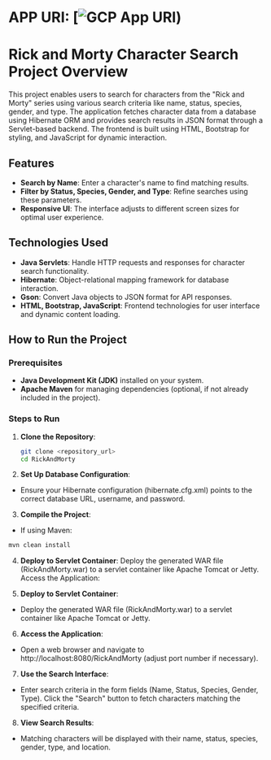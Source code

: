 # APP URI: [![GCP App URI]([https://rick-and-morty-7mcas7jnoq-uc.a.run.app)) 

# Rick and Morty Character Search Project Overview

This project enables users to search for characters from the "Rick and Morty" series using various search criteria like name, status, species, gender, and type. The application fetches character data from a database using Hibernate ORM and provides search results in JSON format through a Servlet-based backend. The frontend is built using HTML, Bootstrap for styling, and JavaScript for dynamic interaction.

## Features
- **Search by Name**: Enter a character's name to find matching results.
- **Filter by Status, Species, Gender, and Type**: Refine searches using these parameters.
- **Responsive UI**: The interface adjusts to different screen sizes for optimal user experience.

## Technologies Used
- **Java Servlets**: Handle HTTP requests and responses for character search functionality.
- **Hibernate**: Object-relational mapping framework for database interaction.
- **Gson**: Convert Java objects to JSON format for API responses.
- **HTML, Bootstrap, JavaScript**: Frontend technologies for user interface and dynamic content loading.

## How to Run the Project

### Prerequisites
- **Java Development Kit (JDK)** installed on your system.
- **Apache Maven** for managing dependencies (optional, if not already included in the project).

### Steps to Run
1. **Clone the Repository**:
   ```bash
   git clone <repository_url>
   cd RickAndMorty
   ```
   
2. **Set Up Database Configuration**:
- Ensure your Hibernate configuration (hibernate.cfg.xml) points to the correct database URL, username, and password.

3. **Compile the Project**:
- If using Maven:
```bash
mvn clean install
```

4. **Deploy to Servlet Container**:
Deploy the generated WAR file (RickAndMorty.war) to a servlet container like Apache Tomcat or Jetty.
Access the Application:

5. **Deploy to Servlet Container**:
- Deploy the generated WAR file (RickAndMorty.war) to a servlet container like Apache Tomcat or Jetty.

6. **Access the Application**:
- Open a web browser and navigate to http://localhost:8080/RickAndMorty (adjust port number if necessary).

7. **Use the Search Interface**:
- Enter search criteria in the form fields (Name, Status, Species, Gender, Type).
Click the "Search" button to fetch characters matching the specified criteria.

8. **View Search Results**:
- Matching characters will be displayed with their name, status, species, gender, type, and location.
